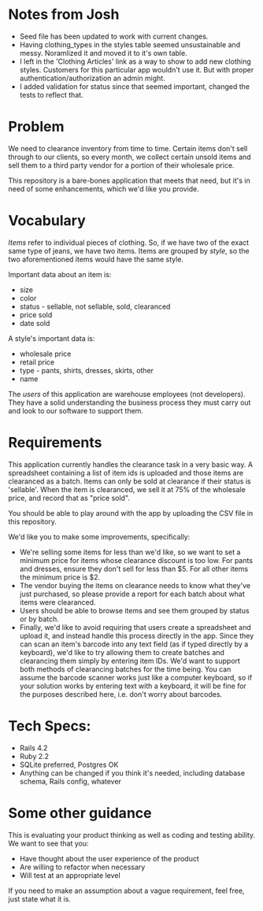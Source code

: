 # Notes from Josh

- Seed file has been updated to work with current changes.
- Having clothing_types in the styles table seemed unsustainable and messy. Noramlized it and moved it to it's own table.
- I left in the 'Clothing Articles' link as a way to show to add new clothing styles. Customers for this particular app wouldn't use it. But with proper authentication/authorization an admin might.
- I added validation for status since that seemed important, changed the tests to reflect that.

# Problem

We need to clearance inventory from time to time.  Certain items don't sell through to our clients, so every month, we collect certain unsold items and sell them to a third party vendor for a portion of their wholesale price.

This repository is a bare-bones application that meets that need, but it's in need of some enhancements, which we'd like you provide.

# Vocabulary

_Items_ refer to individual pieces of clothing.  So, if we have two of the exact same type of jeans, we have two items.  Items are grouped by _style_, so
the two aforementioned items would have the same style.

Important data about an item is:

* size
* color
* status - sellable, not sellable, sold, clearanced
* price sold
* date sold

A style's important data is:

* wholesale price
* retail price
* type - pants, shirts, dresses, skirts, other
* name

The _users_ of this application are warehouse employees (not developers).  They have a solid understanding the business process they must carry out and look to our software to support them.

# Requirements

This application currently handles the clearance task in a very basic way. A spreadsheet containing a list of item ids is uploaded and those items are clearanced as a batch. Items can only be sold at clearance if their status is 'sellable'. When the item is clearanced, we sell it at 75% of the wholesale price, and record that as "price sold".

You should be able to play around with the app by uploading the CSV file in this repository.

We'd like you to make some improvements, specifically:

- We're selling some items for less than we'd like, so we want to set a minimum price for items whose clearance discount is too low.  For pants and dresses, ensure they don't sell for less than $5. For all other items the minimum price is $2.
- The vendor buying the items on clearance needs to know what they've just purchased, so please provide a report for each batch about what items were clearanced.
- Users should be able to browse items and see them grouped by status or by batch.
- Finally, we'd like to avoid requiring that users create a spreadsheet and upload it, and instead handle this process directly in the app.  Since they can scan an item's barcode into any text field (as if typed directly by a keyboard), we'd like to try allowing them to create batches and clearancing them simply by entering item IDs. We'd want to support both methods of clearancing batches for the time being.  You can assume the barcode scanner works just like a computer keyboard, so if your solution works by entering text with a keyboard, it will be fine for the purposes described here, i.e. don't worry about barcodes.

# Tech Specs:

- Rails 4.2
- Ruby 2.2
- SQLite preferred, Postgres OK
- Anything can be changed if you think it's needed, including database schema, Rails config, whatever

# Some other guidance

This is evaluating your product thinking as well as coding and testing ability.  We want to see that you:

* Have thought about the user experience of the product
* Are willing to refactor when necessary
* Will test at an appropriate level

If you need to make an assumption about a vague requirement, feel free, just state what it is.
